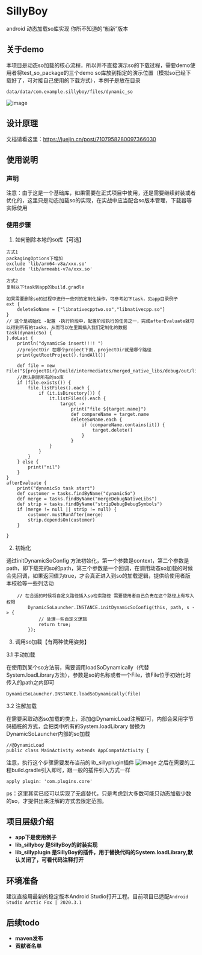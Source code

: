 # SillyBoy
android 动态加载so库实现 你所不知道的“船新”版本
## 关于demo
本项目是动态so加载的核心流程，所以并不直接演示so的下载过程，需要demo使用者将test_so_package的三个demo so库放到指定的演示位置（模拟so已经下载好了，可对接自己使用的下载方式），本例子是放在目录
```
data/data/com.example.sillyboy/files/dynamic_so
```
![image](https://user-images.githubusercontent.com/65278264/235083927-1a23914d-44da-493f-88ab-1b3dfa99326d.png)


## 设计原理
文档请看这里：https://juejin.cn/post/7107958280097366030

## 使用说明
### 声明
注意：由于这是一个基础库，如果需要在正式项目中使用，还是需要继续封装或者优化的，这里只是动态加载so的实现，在实战中应当配合so版本管理，下载器等实际使用
### 使用步骤
1. 如何删除本地的so库【可选】
```
方式1
packagingOptions下增加
exclude 'lib/arm64-v8a/xxx.so'
exclude 'lib/armeabi-v7a/xxx.so'
```

```
方式2
复制以下task到app的build.gradle

如果需要删除so的过程中进行一些列的定制化操作，可参考如下task，见app目录例子
ext {
    deleteSoName = ["libnativecpptwo.so","libnativecpp.so"]
}
// 这个是初始化 -配置 -执行阶段中，配置阶段执行的任务之一，完成afterEvaluate就可以得到所有的tasks，从而可以在里面插入我们定制化的数据
task(dynamicSo) {
}.doLast {
    println("dynamicSo insert!!!! ")
    //projectDir 在哪个project下面，projectDir就是哪个路径
    print(getRootProject().findAll())

    def file = new File("${projectDir}/build/intermediates/merged_native_libs/debug/out/lib")
    //默认删除所有的so库
    if (file.exists()) {
        file.listFiles().each {
            if (it.isDirectory()) {
                it.listFiles().each {
                    target ->
                        print("file ${target.name}")
                        def compareName = target.name
                        deleteSoName.each {
                            if (compareName.contains(it)) {
                                target.delete()
                            }
                        }
                }
            }
        }
    } else {
        print("nil")
    }
}
afterEvaluate {
    print("dynamicSo task start")
    def customer = tasks.findByName("dynamicSo")
    def merge = tasks.findByName("mergeDebugNativeLibs")
    def strip = tasks.findByName("stripDebugDebugSymbols")
    if (merge != null || strip != null) {
        customer.mustRunAfter(merge)
        strip.dependsOn(customer)
    }

}
```
2. 初始化

通过initDynamicSoConfig 方法初始化，第一个参数是context，第二个参数是path，即下载完的so的path，第三个参数是一个回调，在调用动态so加载的时候会先回调，如果返回值为true，才会真正进入到so的加载逻辑，提供给使用者版本校验等一些列活动
```
    // 在合适的时候将自定义路径插入so检索路径 需要使用者自己负责在这个路径上有写入权限
        DynamicSoLauncher.INSTANCE.initDynamicSoConfig(this, path, s -> {
            // 处理一些自定义逻辑
            return true;
        });
```
3. 调用so加载【有两种使用姿势】

3.1 手动加载

在使用到某个so方法前，需要调用loadSoDynamically（代替System.loadLibrary方法），参数是so的名称或者一个File，该File位于初始化时传入的path之内即可
```
DynamicSoLauncher.INSTANCE.loadSoDynamically(file)
```

3.2 注解加载

在需要采取动态so加载的类上，添加@DynamicLoad注解即可，内部会采用字节码插桩的方式，会把类中所有的System.loadLibrary 替换为DynamicSoLauncher内部的so加载
```
//@DynamicLoad
public class MainActivity extends AppCompatActivity {
```
注意，执行这个步骤需要发布当前的lib_sillyplugin插件
![image](https://user-images.githubusercontent.com/65278264/235086729-fa92051d-4282-4ffe-9817-d04de2587711.png)
之后在需要的工程build.gradle引入即可，跟一般的插件引入方式一样
```
apply plugin: 'com.plugins.core'
```
ps：这里其实已经可以实现了无痕替代，只是考虑到大多数可能只动态加载少数的so，才提供出来注解的方式去限定范围。


## 项目层级介绍
* **app下是使用例子**
* **lib_sillyboy 是SillyBoy的封装实现**
* **lib_sillyplugin 是SillyBoy的插件，用于替换代码的System.loadLibrary,默认关闭了，可看代码注释打开**

## 环境准备
建议直接用最新的稳定版本Android Studio打开工程。目前项目已适配`Android Studio Arctic Fox | 2020.3.1`
### 


## 后续todo
* **maven发布**
* **贡献者名单**
